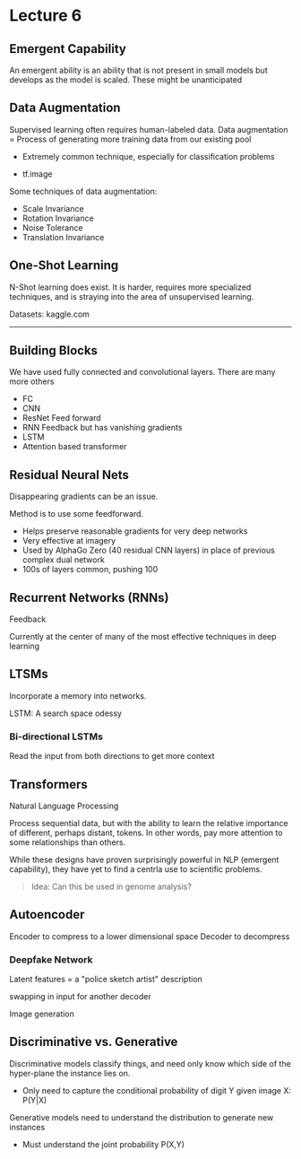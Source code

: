 # Lecture 6

## Emergent Capability

An emergent ability is an ability that is not present in small models but develops as the model is scaled. These might be unanticipated

## Data Augmentation

Supervised learning often requires human-labeled data. 
Data augmentation = Process of generating more training data from our existing pool
- Extremely common technique, especially for classification problems

- tf.image

Some techniques of data augmentation:
- Scale Invariance
- Rotation Invariance
- Noise Tolerance
- Translation Invariance

## One-Shot Learning

N-Shot learning does exist. It is harder, requires more specialized techniques, and is straying into the area of unsupervised learning.

Datasets: kaggle.com

------------------------------------

## Building Blocks

We have used fully connected and convolutional layers. There are many more others

- FC
- CNN
- ResNet Feed forward
- RNN Feedback but has vanishing gradients
- LSTM
- Attention based transformer

## Residual Neural Nets

Disappearing gradients can be an issue.

Method is to use some feedforward.

- Helps preserve reasonable gradients for very deep networks
- Very effective at imagery
- Used by AlphaGo Zero (40 residual CNN layers) in place of previous complex dual network
- 100s of layers common, pushing 100

## Recurrent Networks (RNNs)

Feedback

Currently at the center of many of the most effective techniques in deep learning

## LTSMs

Incorporate a memory into networks.

LSTM: A search space odessy

### Bi-directional LSTMs

Read the input from both directions to get more context

## Transformers

Natural Language Processing

Process sequential data, but with the ability to learn the relative importance of different, perhaps distant, tokens. In other words, pay more attention to some relationships than others.

While these designs have proven surprisingly powerful in NLP (emergent capability), they have yet to find a centrla use to scientific problems.

> Idea: Can this be used in genome analysis?

## Autoencoder

Encoder to compress to a lower dimensional space
Decoder to decompress

### Deepfake Network

Latent features = a "police sketch artist" description

swapping in input for another decoder

Image generation

## Discriminative vs. Generative

Discriminative models classify things, and need only know which side of the hyper-plane the instance lies on.
- Only need to capture the conditional probability of digit Y given image X: P(Y|X)

Generative models need to understand the distribution to generate new instances
- Must understand the joint probability P(X,Y)


